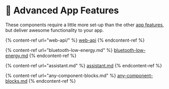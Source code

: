 # 🚀 Advanced App Features

These components require a little more set-up than the other [app features](app-features.md), but deliver awesome functionality to your app.

{% content-ref url="web-api/" %}
[web-api](web-api/)
{% endcontent-ref %}

{% content-ref url="bluetooth-low-energy.md" %}
[bluetooth-low-energy.md](bluetooth-low-energy.md)
{% endcontent-ref %}

{% content-ref url="assistant.md" %}
[assistant.md](assistant.md)
{% endcontent-ref %}

{% content-ref url="any-component-blocks.md" %}
[any-component-blocks.md](any-component-blocks.md)
{% endcontent-ref %}

